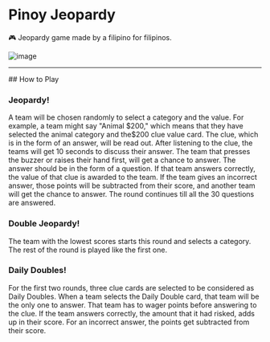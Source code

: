 # Pinoy Jeopardy

:video_game: Jeopardy game made by a filipino for filipinos.

![image](https://img.shields.io/badge/version-1.0.0-blue.svg)

<hr>
## How to Play

### Jeopardy!

A team will be chosen randomly to select a category and the value. For example, a team might say "Animal $200," which means that they have selected the animal category and the$200 clue value card.
The clue, which is in the form of an answer, will be read out.
After listening to the clue, the teams will get 10 seconds to discuss their answer.
The team that presses the buzzer or raises their hand first, will get a chance to answer.
The answer should be in the form of a question.
If that team answers correctly, the value of that clue is awarded to the team.
If the team gives an incorrect answer, those points will be subtracted from their score, and another team will get the chance to answer.
The round continues till all the 30 questions are answered.

### Double Jeopardy!

The team with the lowest scores starts this round and selects a category.
The rest of the round is played like the first one.

### Daily Doubles!

For the first two rounds, three clue cards are selected to be considered as Daily Doubles.
When a team selects the Daily Double card, that team will be the only one to answer.
That team has to wager points before answering to the clue.
If the team answers correctly, the amount that it had risked, adds up in their score. For an incorrect answer, the points get subtracted from their score.
